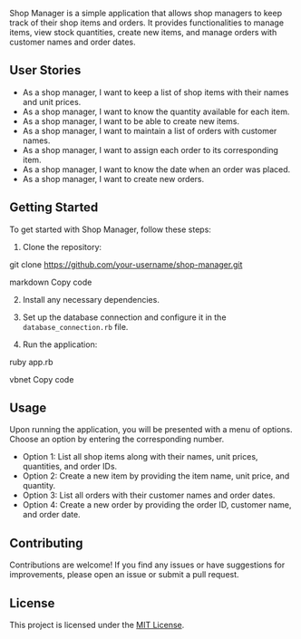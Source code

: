 Shop Manager is a simple application that allows shop managers to keep track of their shop items and orders. It provides functionalities to manage items, view stock quantities, create new items, and manage orders with customer names and order dates.

## User Stories

- As a shop manager, I want to keep a list of shop items with their names and unit prices.
- As a shop manager, I want to know the quantity available for each item.
- As a shop manager, I want to be able to create new items.
- As a shop manager, I want to maintain a list of orders with customer names.
- As a shop manager, I want to assign each order to its corresponding item.
- As a shop manager, I want to know the date when an order was placed.
- As a shop manager, I want to create new orders.

## Getting Started

To get started with Shop Manager, follow these steps:

1. Clone the repository:

git clone https://github.com/your-username/shop-manager.git

markdown
Copy code

2. Install any necessary dependencies.

3. Set up the database connection and configure it in the `database_connection.rb` file.

4. Run the application:

ruby app.rb

vbnet
Copy code

## Usage

Upon running the application, you will be presented with a menu of options. Choose an option by entering the corresponding number.

- Option 1: List all shop items along with their names, unit prices, quantities, and order IDs.
- Option 2: Create a new item by providing the item name, unit price, and quantity.
- Option 3: List all orders with their customer names and order dates.
- Option 4: Create a new order by providing the order ID, customer name, and order date.

## Contributing

Contributions are welcome! If you find any issues or have suggestions for improvements, please open an issue or submit a pull request.

## License

This project is licensed under the [MIT License](LICENSE).

